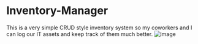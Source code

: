 # Inventory-Manager
This is a very simple CRUD style inventory system so my coworkers and I can log our IT assets and keep track of them much better.
![image](https://github.com/fevurr/Inventory-Manager/assets/110615166/3dd60d23-d90b-4347-8734-f340b46c2962)
